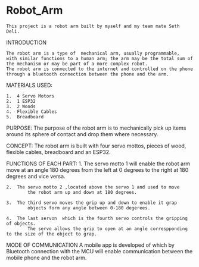 # Robot_Arm

	This project is a robot arm built by myself and my team mate Seth Deli.

INTRODUCTION

	The robot arm is a type of  mechanical arm, usually programmable,
	with similar functions to a human arm; the arm may be the total sum of
	the mechanism or may be part of a more complex robot.
	The robot arm is connected to the internet and controlled on the phone
	through a bluetooth connection between the phone and the arm.  
	
MATERIALS USED:

	1.	4 Servo Motors
	2.	1 ESP32
	3.	2 Woods
	4.	Flexible Cables
	5.	Breadboard

PURPOSE:
	The purpose of the robot arm is to mechanically pick up items 
	around its sphere of contact and drop them where necessary.

CONCEPT:
	The robot arm is built with four servo mottos,
	pieces of wood, flexible cables, breadboard and an ESP32.

FUNCTIONS OF EACH PART:
	1.	The servo motto 1 will enable the robot arm move at an angle 
			180 degrees from the left at 0 degrees to the right at 180 degrees
			and vice versa.
	
	2.	The servo motto 2 ,located above the servo 1 and used to move
			the robot arm up and down at 180 degrees.
			
	3.	The third servo moves the grip up and down to enable it grap
			objects form any angle between 0-180 degerees.
	
	4.	The last servon  which is the fourth servo controls the gripping of objects.
			The servo allows the grip to open at an angle correspponding to the size of the object to grap.
	
MODE OF COMMUNICATION
		A mobile app is developed of which by Bluetooth connection 
		with the MCU will enable communication between the mobile 
		phone and the robot arm. 
		







